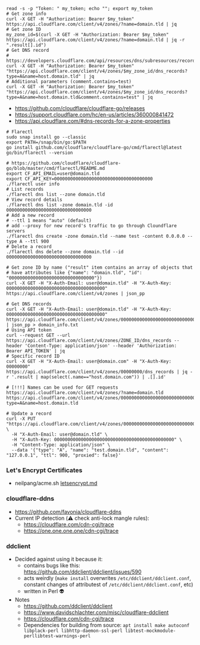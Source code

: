 ```shell
read -s -p "Token: " my_token; echo ""; export my_token
# Get zone info
curl -X GET -H "Authorization: Bearer $my_token" https://api.cloudflare.com/client/v4/zones/?name=domain.tld | jq
# Get zone ID
my_zone_id=$(curl -X GET -H "Authorization: Bearer $my_token" https://api.cloudflare.com/client/v4/zones/?name=domain.tld | jq -r ".result[].id")
# Get DNS record
# https://developers.cloudflare.com/api/resources/dns/subresources/records/methods/list/
curl -X GET -H "Authorization: Bearer $my_token" "https://api.cloudflare.com/client/v4/zones/$my_zone_id/dns_records?type=A&name=host.domain.tld" | jq
# Additional parameters (comment.contains=test)
curl -X GET -H "Authorization: Bearer $my_token" "https://api.cloudflare.com/client/v4/zones/$my_zone_id/dns_records?type=A&name=host.domain.tld&comment.contains=test" | jq
```

* https://github.com/cloudflare/cloudflare-go/releases
* https://support.cloudflare.com/hc/en-us/articles/360000841472
* https://api.cloudflare.com/#dns-records-for-a-zone-properties

```shell
# Flarectl
sudo snap install go --classic
export PATH=/snap/bin/go:$PATH
go install github.com/cloudflare/cloudflare-go/cmd/flarectl@latest
go/bin/flarectl --version

# https://github.com/cloudflare/cloudflare-go/blob/master/cmd/flarectl/README.md
export CF_API_EMAIL=user@domain.tld
export CF_API_KEY=0000000000000000000000000000000000000
./flarectl user info
# List records
./flarectl dns list --zone domain.tld
# View record details
./flarectl dns list -zone domain.tld -id 00000000000000000000000000000000
# Add a new record
# --ttl 1 means "auto" (default)
# add --proxy for new record's traffic to go through Cloundflare servers
./flarectl dns create -zone domain.tld --name test -content 0.0.0.0 --type A --ttl 900
# Delete a record
./flarectl dns delete --zone domain.tld --id 00000000000000000000000000000000
```

```shell
# Get zone ID by name ("result" item contains an array of objects that 
# have attributes like {"name": "domain.tld", "id": "00000000000000000000000000000000"})
curl -X GET -H "X-Auth-Email: user@domain.tld" -H "X-Auth-Key: 0000000000000000000000000000000000000" https://api.cloudflare.com/client/v4/zones | json_pp

# Get DNS records
curl -X GET -H "X-Auth-Email: user@domain.tld" -H "X-Auth-Key: 0000000000000000000000000000000000000" https://api.cloudflare.com/client/v4/zones/00000000000000000000000000000000/dns_records | json_pp > domain_info.txt
# Using API token
curl --request GET --url https://api.cloudflare.com/client/v4/zones/ZONE_ID/dns_records --header 'Content-Type: application/json' --header 'Authorization: Bearer API_TOKEN' | jq
# Specific record ID
curl -X GET -H "X-Auth-Email: user@domain.com" -H "X-Auth-Key: 00000000" https://api.cloudflare.com/client/v4/zones/00000000/dns_records | jq -r '.result | map(select(.name=="host.domain.com")) | .[].id'

# [!!!] Names can be used for GET requests
https://api.cloudflare.com/client/v4/zones/?name=domain.tld
https://api.cloudflare.com/client/v4/zones/00000000000000000000000000000000/dns_records?type=A&name=host.domain.tld

# Update a record
curl -X PUT "https://api.cloudflare.com/client/v4/zones/00000000000000000000000000000000/dns_records/00000000000000000000000000000000" \
  -H "X-Auth-Email: user@domain.tld" \
  -H "X-Auth-Key: 000000000000000000000000000000000000000000000" \
  -H "Content-Type: application/json" \
  --data '{"type": "A", "name": "test.domain.tld", "content": "127.0.0.1", "ttl": 900, "proxied": false}'
```

### Let's Encrypt Certificates

* neilpang/acme.sh [letsencrypt.md](./letsencrypt.md)

### cloudflare-ddns

* https://github.com/favonia/cloudflare-ddns
* Current IP detection (:warning: check anti-lock mangle rules):
    * https://cloudflare.com/cdn-cgi/trace
    * https://one.one.one.one/cdn-cgi/trace

### ddclient

* Decided against using it because it:<br>
    * contains bugs like this: https://github.com/ddclient/ddclient/issues/590
    * acts weirdly (`make install` overwrites `/etc/ddclient/ddclient.conf`, constant changes of attributest of `/etc/ddclient/ddclient.conf`, etc)
    * written in Perl :alien:
* Notes
    * https://github.com/ddclient/ddclient
    * https://www.davidschlachter.com/misc/cloudflare-ddclient
    * https://cloudflare.com/cdn-cgi/trace
    * Dependencies for building from source: `apt install make autoconf libplack-perl libhttp-daemon-ssl-perl libtest-mockmodule-perllibtest-warnings-perl`
